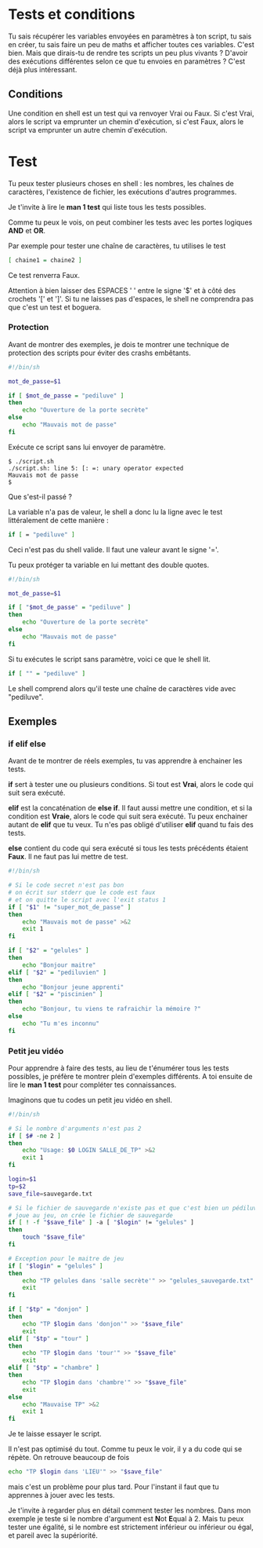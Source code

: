 # Tests et conditions

Tu sais récupérer les variables envoyées en paramètres à ton script, tu sais en
créer, tu sais faire un peu de maths et afficher toutes ces variables. C'est
bien. Mais que dirais-tu de rendre tes scripts un peu plus vivants ? D'avoir des
exécutions différentes selon ce que tu envoies en paramètres ? C'est déjà plus
intéressant.

## Conditions

Une condition en shell est un test qui va renvoyer Vrai ou Faux. Si c'est Vrai,
alors le script va emprunter un chemin d'exécution, si c'est Faux, alors le
script va emprunter un autre chemin d'exécution.

# Test

Tu peux tester plusieurs choses en shell : les nombres, les chaînes de
caractères, l'existence de fichier, les exécutions d'autres programmes.

Je t'invite à lire le **man 1 test** qui liste tous les tests possibles.

Comme tu peux le vois, on peut combiner les tests avec les portes logiques
**AND** et **OR**.

Par exemple pour tester une chaîne de caractères, tu utilises le test

```sh
[ chaine1 = chaine2 ]
```

Ce test renverra Faux.

Attention à bien laisser des ESPACES ' ' entre le signe '$' et à côté des
crochets '[' et ']'. Si tu ne laisses pas d'espaces, le shell ne comprendra pas
que c'est un test et boguera.

### Protection

Avant de montrer des exemples, je dois te montrer une technique de protection
des scripts pour éviter des crashs embêtants.

```sh
#!/bin/sh

mot_de_passe=$1

if [ $mot_de_passe = "pediluve" ]
then
    echo "Ouverture de la porte secrète"
else
    echo "Mauvais mot de passe"
fi
```

Exécute ce script sans lui envoyer de paramètre.

```text
$ ./script.sh
./script.sh: line 5: [: =: unary operator expected
Mauvais mot de passe
$
```

Que s'est-il passé ?

La variable n'a pas de valeur, le shell a donc lu la ligne avec le test
littéralement de cette manière :

```sh
if [ = "pediluve" ]
```

Ceci n'est pas du shell valide. Il faut une valeur avant le signe '='.

Tu peux protéger ta variable en lui mettant des double quotes.

```sh
#!/bin/sh

mot_de_passe=$1

if [ "$mot_de_passe" = "pediluve" ]
then
    echo "Ouverture de la porte secrète"
else
    echo "Mauvais mot de passe"
fi
```

Si tu exécutes le script sans paramètre, voici ce que le shell lit.

```sh
if [ "" = "pediluve" ]
```

Le shell comprend alors qu'il teste une chaîne de caractères vide avec
"pediluve".

## Exemples

### if elif else

Avant de te montrer de réels exemples, tu vas apprendre à enchainer les tests.

**if** sert à tester une ou plusieurs conditions. Si tout est **Vrai**, alors le
code qui suit sera exécuté.

**elif** est la concaténation de **else if**. Il faut aussi mettre une
condition, et si la condition est **Vraie**, alors le code qui suit sera
exécuté. Tu peux enchainer autant de **elif** que tu veux. Tu n'es pas obligé
d'utiliser **elif** quand tu fais des tests.

**else** contient du code qui sera exécuté si tous les tests précédents étaient
**Faux**. Il ne faut pas lui mettre de test.

```sh
#!/bin/sh

# Si le code secret n'est pas bon
# on écrit sur stderr que le code est faux
# et on quitte le script avec l'exit status 1
if [ "$1" != "super_mot_de_passe" ]
then
    echo "Mauvais mot de passe" >&2
    exit 1
fi

if [ "$2" = "gelules" ]
then
    echo "Bonjour maitre"
elif [ "$2" = "pediluvien" ]
then
    echo "Bonjour jeune apprenti"
elif [ "$2" = "piscinien" ]
then
    echo "Bonjour, tu viens te rafraichir la mémoire ?"
else
    echo "Tu m'es inconnu"
fi
```

### Petit jeu vidéo

Pour apprendre à faire des tests, au lieu de t'énumérer tous les tests
possibles, je préfère te montrer plein d'exemples différents. A toi ensuite de
lire le **man 1 test** pour compléter tes connaissances.

Imaginons que tu codes un petit jeu vidéo en shell.

```sh
#!/bin/sh

# Si le nombre d'arguments n'est pas 2
if [ $# -ne 2 ]
then
    echo "Usage: $0 LOGIN SALLE_DE_TP" >&2
    exit 1
fi

login=$1
tp=$2
save_file=sauvegarde.txt

# Si le fichier de sauvegarde n'existe pas et que c'est bien un pédiluvien qui
# joue au jeu, on crée le fichier de sauvegarde
if [ ! -f "$save_file" ] -a [ "$login" != "gelules" ]
then
    touch "$save_file"
fi

# Exception pour le maitre de jeu
if [ "$login" = "gelules" ]
then
    echo "TP gelules dans 'salle secrète'" >> "gelules_sauvegarde.txt"
    exit
fi

if [ "$tp" = "donjon" ]
then
    echo "TP $login dans 'donjon'" >> "$save_file"
    exit
elif [ "$tp" = "tour" ]
then
    echo "TP $login dans 'tour'" >> "$save_file"
    exit
elif [ "$tp" = "chambre" ]
then
    echo "TP $login dans 'chambre'" >> "$save_file"
    exit
else
    echo "Mauvaise TP" >&2
    exit 1
fi
```

Je te laisse essayer le script.

Il n'est pas optimisé du tout. Comme tu peux le voir, il y a du code qui se
répète. On retrouve beaucoup de fois

```sh
echo "TP $login dans 'LIEU'" >> "$save_file"
```

mais c'est un problème pour plus tard. Pour l'instant il faut que tu apprennes à
jouer avec les tests.

Je t'invite à regarder plus en détail comment tester les nombres. Dans mon
exemple je teste si le nombre d'argument est **N**ot **E**qual à 2. Mais tu peux
tester une égalité, si le nombre est strictement inférieur ou inférieur ou égal,
et pareil avec la supériorité.
